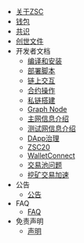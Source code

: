 - [关于ZSC](/intro.md)
- [钱包](/wallet.md)
- [共识](/consensus.md)
- [创世文件](/genesis.md)
- 开发者文档
    - [编译和安装](/dev/install.md)
    - [部署脚本](/dev/deploy.md)
    - [链上交互](/dev/sdk.md)
    - [合约操作](/dev/contract.md)
    - [私链搭建](/dev/private_chain.md)
    - [Graph Node](/dev/graphnode.md)
    - [主网信息介绍](/mainnet.md)
    - [测试网信息介绍](/testnet.md)
    - [DApp治理](/dev/dapp-gov.md)
    - [ZSC20](/dev/hrc20.md)
    - [WalletConnect](/dev/wallet-connect.md)
    - [交易池问题](/dev/txpool.md)
    - [挖矿交易加速](/dev/txspeedup.md)
- 公告
    - [公告](/Announcement.md)
- FAQ
    - [FAQ](/faq.md)
- 免责声明
    - [声明](/disclaimer.md)
